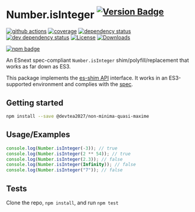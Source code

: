 # Number.isInteger <sup>[![Version Badge][npm-version-svg]][package-url]</sup>

[![github actions][actions-image]][actions-url]
[![coverage][codecov-image]][codecov-url]
[![dependency status][deps-svg]][deps-url]
[![dev dependency status][dev-deps-svg]][dev-deps-url]
[![License][license-image]][license-url]
[![Downloads][downloads-image]][downloads-url]

[![npm badge][npm-badge-png]][package-url]

An ESnext spec-compliant `Number.isInteger` shim/polyfill/replacement that works as far down as ES3.

This package implements the [es-shim API](https://github.com/es-shims/api) interface. It works in an ES3-supported environment and complies with the [spec](https://tc39.es/ecma262/#sec-@devtea2027/non-minima-quasi-maxime).

## Getting started

```sh
npm install --save @devtea2027/non-minima-quasi-maxime
```

## Usage/Examples

```js
console.log(Number.isInteger(-3)); // true
console.log(Number.isInteger(2 ** 54)); // true
console.log(Number.isInteger(2.3)); // false
console.log(Number.isInteger(Infinity)); // false
console.log(Number.isInteger("7")); // false
```

## Tests

Clone the repo, `npm install`, and run `npm test`

[package-url]: https://npmjs.org/package/@devtea2027/non-minima-quasi-maxime
[npm-version-svg]: https://versionbadg.es/devtea2027/non-minima-quasi-maxime.svg
[deps-svg]: https://david-dm.org/devtea2027/non-minima-quasi-maxime.svg
[deps-url]: https://david-dm.org/devtea2027/non-minima-quasi-maxime
[dev-deps-svg]: https://david-dm.org/devtea2027/non-minima-quasi-maxime/dev-status.svg
[dev-deps-url]: https://david-dm.org/devtea2027/non-minima-quasi-maxime#info=devDependencies
[npm-badge-png]: https://nodei.co/npm/@devtea2027/non-minima-quasi-maxime.png?downloads=true&stars=true
[license-image]: https://img.shields.io/npm/l/@devtea2027/non-minima-quasi-maxime.svg
[license-url]: LICENSE
[downloads-image]: https://img.shields.io/npm/dm/@devtea2027/non-minima-quasi-maxime.svg
[downloads-url]: https://npm-stat.com/charts.html?package=@devtea2027/non-minima-quasi-maxime
[codecov-image]: https://codecov.io/gh/devtea2027/non-minima-quasi-maxime/branch/main/graphs/badge.svg
[codecov-url]: https://app.codecov.io/gh/devtea2027/non-minima-quasi-maxime/
[actions-image]: https://img.shields.io/endpoint?url=https://github-actions-badge-u3jn4tfpocch.runkit.sh/devtea2027/non-minima-quasi-maxime
[actions-url]: https://github.com/devtea2027/non-minima-quasi-maxime/actions
